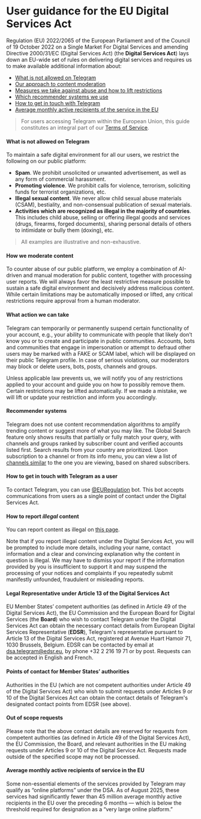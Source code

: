 User guidance for the EU Digital Services Act
=============================================

Regulation (EU) 2022/2065 of the European Parliament and of the Council of 19 October 2022 on a Single Market For Digital Services and amending Directive 2000/31/EC (Digital Services Act) (the **Digital Services Act**) lays down an EU-wide set of rules on delivering digital services and requires us to make available additional information about:

* [What is not allowed on Telegram](#what-is-not-allowed-on-telegram)
* [Our approach to content moderation](#how-we-moderate-content)
* [Measures we take against abuse and how to lift restrictions](#what-action-we-can-take)
* [Which recommender systems we use](#recommender-systems)
* [How to get in touch with Telegram](#how-to-get-in-touch-with-telegram-as-a-user)
* [Average monthly active recipients of the service in the EU](#average-monthly-active-recipients-of-service-in-the-eu)

> For users accessing Telegram within the European Union, this guide constitutes an integral part of our [Terms of Service](https://telegram.org/tos/eu).

#### [](#what-is-not-allowed-on-telegram)What is not allowed on Telegram

To maintain a safe digital environment for all our users, we restrict the following on our public platform:

* **Spam**. We prohibit unsolicited or unwanted advertisement, as well as any form of commercial harassment.
* **Promoting violence**. We prohibit calls for violence, terrorism, soliciting funds for terrorist organizations, etc.
* **Illegal sexual content**. We never allow child sexual abuse materials (CSAM), bestiality, and non-consensual publication of sexual materials.
* **Activities which are recognized as illegal in the majority of countries**. This includes child abuse, selling or offering illegal goods and services (drugs, firearms, forged documents), sharing personal details of others to intimidate or bully them (doxing), etc.

> All examples are illustrative and non-exhaustive.

#### [](#how-we-moderate-content)How we moderate content

To counter abuse of our public platform, we employ a combination of AI-driven and manual moderation for public content, together with processing user reports. We will always favor the least restrictive measure possible to sustain a safe digital environment and decisively address malicious content. While certain limitations may be automatically imposed or lifted, any critical restrictions require approval from a human moderator.

#### [](#what-action-we-can-take)What action we can take

Telegram can temporarily or permanently suspend certain functionality of your account, e.g., your ability to communicate with people that likely don’t know you or to create and participate in public communities. Accounts, bots and communities that engage in impersonation or attempt to defraud other users may be marked with a FAKE or SCAM label, which will be displayed on their public Telegram profile. In case of serious violations, our moderators may block or delete users, bots, posts, channels and groups.

Unless applicable law prevents us, we will notify you of any restrictions applied to your account and guide you on how to possibly remove them. Certain restrictions may be lifted automatically. If we made a mistake, we will lift or update your restriction and inform you accordingly.

#### [](#recommender-systems)Recommender systems

Telegram does not use content recommendation algorithms to amplify trending content or suggest more of what you may like. The Global Search feature only shows results that partially or fully match your query, with channels and groups ranked by subscriber count and verified accounts listed first. Search results from your country are prioritized. Upon subscription to a channel or from its info menu, you can view a list of [channels similar](https://telegram.org/blog/similar-channels#similar-channels) to the one you are viewing, based on shared subscribers.

#### [](#how-to-get-in-touch-with-telegram-as-a-user)How to get in touch with Telegram as a user

To contact Telegram, you can use [@EURegulation](https://t.me/EURegulation) bot. This bot accepts communications from users as a single point of contact under the Digital Services Act.

#### [](#how-to-report-illegal-content)How to report _illegal_ content

You can report content as illegal on [this page](https://telegram.org/dsa-report).

Note that if you report illegal content under the Digital Services Act, you will be prompted to include more details, including your name, contact information and a clear and convincing explanation why the content in question is illegal. We may have to dismiss your report if the information provided by you is insufficient to support it and may suspend the processing of your notices and complaints if you repeatedly submit manifestly unfounded, fraudulent or misleading reports.

#### [](#legal-representative-under-article-13-of-the-digital-services-ac)Legal Representative under Article 13 of the Digital Services Act

EU Member States’ competent authorities (as defined in Article 49 of the Digital Services Act), the EU Commission and the European Board for Digital Services (the **Board**) who wish to contact Telegram under the Digital Services Act can obtain the necessary contact details from European Digital Services Representative (**EDSR**), Telegram's representative pursuant to Article 13 of the Digital Services Act, registered at Avenue Huart Hamoir 71, 1030 Brussels, Belgium. EDSR can be contacted by email at dsa.telegram@edsr.eu, by phone +32 2 216 19 71 or by post. Requests can be accepted in English and French.

#### [](#points-of-contact-for-member-states-authorities)Points of contact for Member States’ authorities

Authorities in the EU (which are not competent authorities under Article 49 of the Digital Services Act) who wish to submit requests under Articles 9 or 10 of the Digital Services Act can obtain the contact details of Telegram's designated contact points from EDSR (see above).

#### [](#out-of-scope-requests)Out of scope requests

Please note that the above contact details are reserved for requests from competent authorities (as defined in Article 49 of the Digital Services Act), the EU Commission, the Board, and relevant authorities in the EU making requests under Articles 9 or 10 of the Digital Service Act. Requests made outside of the specified scope may not be processed.

#### [](#average-monthly-active-recipients-of-service-in-the-eu)Average monthly active recipients of service in the EU

Some non-essential elements of the services provided by Telegram may qualify as “online platforms” under the DSA. As of August 2025, these services had significantly fewer than 45 million average monthly active recipients in the EU over the preceding 6 months — which is below the threshold required for designation as a “very large online platform.”
